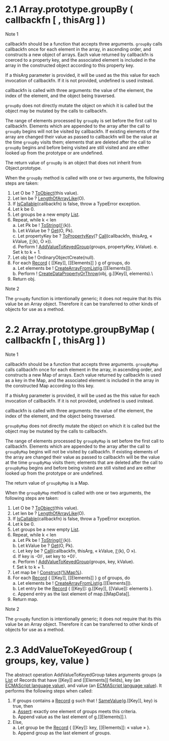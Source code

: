 2.1 Array.prototype.groupBy ( callbackfn \[ , thisArg \] )
==========================================================

Note 1

callbackfn should be a function that accepts three arguments. `groupBy` calls callbackfn once for each element in the array, in ascending order, and constructs a new object of arrays. Each value returned by callbackfn is coerced to a property key, and the associated element is included in the array in the constructed object according to this property key.

If a thisArg parameter is provided, it will be used as the this value for each invocation of callbackfn. If it is not provided, undefined is used instead.

callbackfn is called with three arguments: the value of the element, the index of the element, and the object being traversed.

`groupBy` does not directly mutate the object on which it is called but the object may be mutated by the calls to callbackfn.

The range of elements processed by `groupBy` is set before the first call to callbackfn. Elements which are appended to the array after the call to `groupBy` begins will not be visited by callbackfn. If existing elements of the array are changed their value as passed to callbackfn will be the value at the time `groupBy` visits them; elements that are deleted after the call to `groupBy` begins and before being visited are still visited and are either looked up from the prototype or are undefined.

The return value of `groupBy` is an object that does not inherit from Object.prototype.

When the `groupBy` method is called with one or two arguments, the following steps are taken:

1.  Let O be ? [ToObject](https://tc39.es/ecma262/#sec-toobject)(this value).
2.  Let len be ? [LengthOfArrayLike](https://tc39.es/ecma262/#sec-lengthofarraylike)(O).
3.  If [IsCallable](https://tc39.es/ecma262/#sec-iscallable)(callbackfn) is false, throw a TypeError exception.
4.   Let k be 0.
5.   Let groups be a new empty [List](https://tc39.es/ecma262/#sec-list-and-record-specification-type).
6. Repeat, while k < len\
    a. Let Pk be ! [ToString](https://tc39.es/ecma262/#sec-tostring)([𝔽](https://tc39.es/ecma262/#𝔽)(k)).\
    b. Let kValue be ? [Get](https://tc39.es/ecma262/#sec-get-o-p)(O, Pk).\
    c. Let propertyKey be ? [ToPropertyKey](https://tc39.es/ecma262/#sec-topropertykey)(? [Call](https://tc39.es/ecma262/#sec-call)(callbackfn, thisArg, « kValue, [𝔽](https://tc39.es/ecma262/#𝔽)(k), O »)).\
    d. Perform ! [AddValueToKeyedGroup](#23-addvaluetokeyedgroup--groups-key-value-)(groups, propertyKey, kValue).
    e. Set k to k + 1.
7. Let obj be ! OrdinaryObjectCreate(null).
8. For each [Record](https://tc39.es/ecma262/#sec-list-and-record-specification-type) { \[\[Key\]\], \[\[Elements\]\] } g of groups, do\
    a. Let elements be ! [CreateArrayFromList](https://tc39.es/ecma262/#sec-createarrayfromlist)(g.\[\[Elements\]\]).\
    b. Perform ! [CreateDataPropertyOrThrow](https://tc39.es/ecma262/#sec-createdatapropertyorthrow)(obj, g.\[\[Key\]\], elements).\
9.  Return obj.

Note 2

The `groupBy` function is intentionally generic; it does not require that its this value be an Array object. Therefore it can be transferred to other kinds of objects for use as a method.

# 2.2 Array.prototype.groupByMap ( callbackfn \[ , thisArg \] )


Note 1

callbackfn should be a function that accepts three arguments. `groupByMap` calls callbackfn once for each element in the array, in ascending order, and constructs a new Map of arrays. Each value returned by callbackfn is used as a key in the Map, and the associated element is included in the array in the constructed Map according to this key.

If a thisArg parameter is provided, it will be used as the this value for each invocation of callbackfn. If it is not provided, undefined is used instead.

callbackfn is called with three arguments: the value of the element, the index of the element, and the object being traversed.

`groupByMap` does not directly mutate the object on which it is called but the object may be mutated by the calls to callbackfn.

The range of elements processed by `groupByMap` is set before the first call to callbackfn. Elements which are appended to the array after the call to `groupByMap` begins will not be visited by callbackfn. If existing elements of the array are changed their value as passed to callbackfn will be the value at the time `groupByMap` visits them; elements that are deleted after the call to `groupByMap` begins and before being visited are still visited and are either looked up from the prototype or are undefined.

The return value of `groupByMap` is a Map.

When the `groupByMap` method is called with one or two arguments, the following steps are taken:

1.  Let O be ? [ToObject](https://tc39.es/ecma262/#sec-toobject)(this value).
2.  Let len be ? [LengthOfArrayLike](https://tc39.es/ecma262/#sec-lengthofarraylike)(O).
3.  If [IsCallable](https://tc39.es/ecma262/#sec-iscallable)(callbackfn) is false, throw a TypeError exception.
4.  Let k be 0.
5.  Let groups be a new empty [List](https://tc39.es/ecma262/#sec-list-and-record-specification-type).
6.  Repeat, while k < len\
    a. Let Pk be ! [ToString](https://tc39.es/ecma262/#sec-tostring)([𝔽](https://tc39.es/ecma262/#𝔽)(k)).\
    b. Let kValue be ? [Get](https://tc39.es/ecma262/#sec-get-o-p)(O, Pk).\
    c. Let key be ? [Call](https://tc39.es/ecma262/#sec-call)(callbackfn, thisArg, « kValue, [𝔽](https://tc39.es/ecma262/#𝔽)(k), O »).\
    d. If key is \-0𝔽, set key to +0𝔽.\
    e. Perform ! [AddValueToKeyedGroup](#23-addvaluetokeyedgroup--groups-key-value-)(groups, key, kValue).\
    f. Set k to k + 1.
7.  Let map be ! [Construct](https://tc39.es/ecma262/#sec-construct)([%Map%](https://tc39.es/ecma262/#sec-map-constructor)).
8.  For each [Record](https://tc39.es/ecma262/#sec-list-and-record-specification-type) { \[\[Key\]\], \[\[Elements\]\] } g of groups, do\
    a. Let elements be ! [CreateArrayFromList](https://tc39.es/ecma262/#sec-createarrayfromlist)(g.\[\[Elements\]\]).\
    b. Let entry be the [Record](https://tc39.es/ecma262/#sec-list-and-record-specification-type) { \[\[Key\]\]: g.\[\[Key\]\], \[\[Value\]\]: elements }.\
    c. Append entry as the last element of map.\[\[MapData\]\].
9.  Return map.

Note 2

The `groupBy` function is intentionally generic; it does not require that its this value be an Array object. Therefore it can be transferred to other kinds of objects for use as a method.


# 2.3 AddValueToKeyedGroup ( groups, key, value )


The abstract operation AddValueToKeyedGroup takes arguments groups (a [List](https://tc39.es/ecma262/#sec-list-and-record-specification-type) of Records that have \[\[Key\]\] and \[\[Elements\]\] fields), key (an [ECMAScript language value](https://tc39.es/ecma262/#sec-ecmascript-language-types)), and value (an [ECMAScript language value](https://tc39.es/ecma262/#sec-ecmascript-language-types)). It performs the following steps when called:

1.  If groups contains a [Record](https://tc39.es/ecma262/#sec-list-and-record-specification-type) g such that ! [SameValue](https://tc39.es/ecma262/#sec-samevalue)(g.\[\[Key\]\], key) is true, then\
    a. [Assert](https://tc39.es/ecma262/#assert): exactly one element of groups meets this criteria.\
    b. Append value as the last element of g.\[\[Elements\]\].\
2.  Else,\
    a. Let group be the [Record](https://tc39.es/ecma262/#sec-list-and-record-specification-type) { \[\[Key\]\]: key, \[\[Elements\]\]: « value » }.\
    b. Append group as the last element of groups.